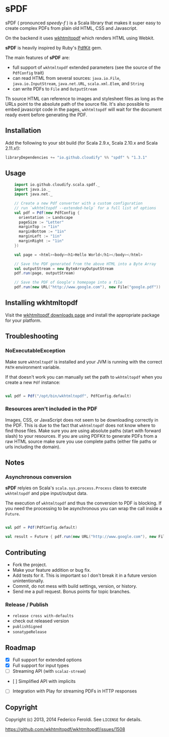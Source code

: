 # sPDF #

sPDF ( pronounced _speedy-f_ ) is a Scala library that makes it super easy to create complex PDFs from plain old HTML, CSS and Javascript.

On the backend it uses [wkhtmltopdf](http://wkhtmltopdf.org) which renders HTML using Webkit.

__sPDF__ is heavily inspired by Ruby's [PdfKit](https://github.com/pdfkit/pdfkit) gem.

The main features of __sPDF__ are:

* full support of `wkhtmltopdf` extended parameters (see the source of the `PdfConfig` trait)
* can read HTML from several sources: `java.io.File`, `java.io.InputStream`, `java.net.URL`, `scala.xml.Elem`, and `String`
* can write PDFs to `File` and `OutputStream`

Th source HTML can reference to images and stylesheet files as long as the URLs point to the absolute path of the source file.
It's also possible to embed javascript code in the pages, `wkhtmltopdf` will wait for the document ready event before generating the PDF.

## Installation ##

Add the following to your sbt build (for Scala 2.9.x, Scala 2.10.x and Scala 2.11.x!):

```scala
libraryDependencies += "io.github.cloudify" %% "spdf" % "1.3.1"
```

## Usage ##

```scala
	import io.github.cloudify.scala.spdf._
	import java.io._
	import java.net._

	// Create a new Pdf converter with a custom configuration
	// run `wkhtmltopdf --extended-help` for a full list of options
	val pdf = Pdf(new PdfConfig {
	  orientation := Landscape
	  pageSize := "Letter"
	  marginTop := "1in"
	  marginBottom := "1in"
	  marginLeft := "1in"
	  marginRight := "1in"
	})

	val page = <html><body><h1>Hello World</h1></body></html>

	// Save the PDF generated from the above HTML into a Byte Array
	val outputStream = new ByteArrayOutputStream
	pdf.run(page, outputStream)

	// Save the PDF of Google's homepage into a file
	pdf.run(new URL("http://www.google.com"), new File("google.pdf"))
```

## Installing wkhtmltopdf ##

Visit the [wkhtmltopdf downloads page](http://wkhtmltopdf.org/downloads.html) and install the appropriate package for your platform.

## Troubleshooting ##

### NoExecutableException ###

Make sure `wkhtmltopdf` is installed and your JVM is running with the correct `PATH` environment variable.

If that doesn't work you can manually set the path to `wkhtmltopdf` when you create a new `Pdf` instance:

```scala

val pdf = Pdf("/opt/bin/wkhtmltopdf", PdfConfig.default)

```

### Resources aren't included in the PDF ###

Images, CSS, or JavaScript does not seem to be downloading correctly in the PDF. This is due to the fact that `wkhtmltopdf` does not know where to find those files. Make sure you are using absolute paths (start with forward slash) to your resources. If you are using PDFKit to generate PDFs from a raw HTML source make sure you use complete paths (either file paths or urls including the domain).

## Notes ##

### Asynchronous conversion ###

__sPDF__ relyies on Scala's `scala.sys.process.Process` class to execute `wkhtmltopdf` and pipe input/output data.

The execution of `wkhtmltopdf` and thus the conversion to PDF is blocking. If you need the processing to be asynchronous you can wrap the call inside a `Future`.

```scala

val pdf = Pdf(PdfConfig.default)

val result = Future { pdf.run(new URL("http://www.google.com"), new File("google.pdf")) }

```

## Contributing ##

* Fork the project.
* Make your feature addition or bug fix.
* Add tests for it. This is important so I don't break it in a future version unintentionally.
* Commit, do not mess with build settings, version, or history.
* Send me a pull request. Bonus points for topic branches.

### Release / Publish ###

* `release cross with-defaults`
* check out released version
* `publishSigned`
* `sonatypeRelease`

## Roadmap ##

- [X] Full support for extended options
- [X] Full support for input types
- [ ] Streaming API (with `scalaz-stream`)
- [ ] Simplified API with implicits
- [ ] Integration with Play for streaming PDFs in HTTP responses

## Copyright ##

Copyright (c) 2013, 2014 Federico Feroldi. See `LICENSE` for details.

https://github.com/wkhtmltopdf/wkhtmltopdf/issues/1508
